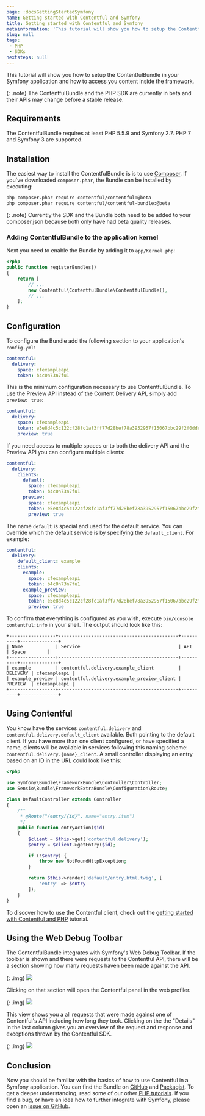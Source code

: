 ```yaml
---
page: :docsGettingStartedSymfony
name: Getting started with Contentful and Symfony
title: Getting started with Contentful and Symfony
metainformation: 'This tutorial will show you how to setup the ContentfulBundle in your Symfony application and how to access you content inside the framework.'
slug: null
tags:
 - PHP
 - SDKs
nextsteps: null
---
```


This tutorial will show you how to setup the ContentfulBundle in your Symfony application and how to access you content
inside the framework.

{: .note}
The ContentfulBundle and the PHP SDK are currently in beta and their APIs may change before a stable release.

## Requirements

The ContentfulBundle requires at least PHP 5.5.9 and Symfony 2.7. PHP 7 and Symfony 3 are supported.

## Installation

The easiest way to install the ContentfulBundle is is to use [Composer][2]. If you've downloaded
`composer.phar`, the Bundle can be installed by executing:

~~~ bash
php composer.phar require contentful/contentful:@beta
php composer.phar require contentful/contentful-bundle:@beta
~~~

{: .note}
Currently the SDK and the Bundle both need to be added to your composer.json because both only have had beta quality releases.

### Adding ContentfulBundle to the application kernel

Next you need to enable the Bundle by adding it to `app/Kernel.php`:

~~~ php
<?php
public function registerBundles()
{
    return [
        // ...
        new Contentful\ContentfulBundle\ContentfulBundle(),
        // ...
    ];
}
~~~

## Configuration

To configure the Bundle add the following section to your application's `config.yml`:

~~~ yaml
contentful:
  delivery:
    space: cfexampleapi
    token: b4c0n73n7fu1
~~~

This is the minimum configuration necessary to use ContentfulBundle. To use the Preview API instead of the Content Delivery API,
simply add `preview: true`:

~~~ yaml
contentful:
  delivery:
    space: cfexampleapi
    token: e5e8d4c5c122cf28fc1af3ff77d28bef78a3952957f15067bbc29f2f0dde0b50.
    preview: true
~~~

If you need access to multiple spaces or to both the delivery API and the Preview API you can configure multiple clients:

~~~ yaml
contentful:
  delivery:
    clients:
      default:
        space: cfexampleapi
        token: b4c0n73n7fu1
      preview:
        space: cfexampleapi
        token: e5e8d4c5c122cf28fc1af3ff77d28bef78a3952957f15067bbc29f2f0dde0b50.
        preview: true
~~~

The name `default` is special and used for the default service. You can override which the default service is by
specifying the `default_client`. For example:

~~~ yaml
contentful:
  delivery:
    default_client: example
    clients:
      example:
        space: cfexampleapi
        token: b4c0n73n7fu1
      example_preview:
        space: cfexampleapi
        token: e5e8d4c5c122cf28fc1af3ff77d28bef78a3952957f15067bbc29f2f0dde0b50.
        preview: true
~~~

To confirm that everything is configured as you wish, execute `bin/console contentful:info` in your shell. The output
should look like this:

~~~
+-----------------+--------------------------------------------+----------+--------------+
| Name            | Service                                    | API      | Space        |
+-----------------+--------------------------------------------+----------+--------------+
| example         | contentful.delivery.example_client         | DELIVERY | cfexampleapi |
| example_preview | contentful.delivery.example_preview_client | PREVIEW  | cfexampleapi |
+-----------------+--------------------------------------------+----------+--------------+
~~~

## Using Contentful

You know have the services `contentful.delivery` and `contentful.delivery.default_client` available. Both pointing to the
default client. If you have more than one client configured, or have specified a name, clients will be available in
services following this naming scheme: `contentful.delivery.{name}_client`. A small controller displaying an entry based
on an ID in the URL could look like this:

~~~ php
<?php

use Symfony\Bundle\FrameworkBundle\Controller\Controller;
use Sensio\Bundle\FrameworkExtraBundle\Configuration\Route;

class DefaultController extends Controller
{
    /**
     * @Route("/entry/{id}", name="entry.item")
     */
    public function entryAction($id)
    {
        $client = $this->get('contentful.delivery');
        $entry = $client->getEntry($id);

        if (!$entry) {
            throw new NotFoundHttpException;
        }

        return $this->render('default/entry.html.twig', [
            'entry' => $entry
        ]);
    }
}
~~~

To discover how to use the Contentful client, check out the
[getting started with Contentful and PHP](/developers/docs/php/tutorials/getting-started-with-contentful-and-php/) tutorial.

## Using the Web Debug Toolbar

The ContentfulBundle integrates with Symfony's Web Debug Toolbar. If the toolbar is shown and there were requests to the
Contentful API, there will be a section showing how many requests haven been made against the API.

{: .img}
![](https://images.contentful.com/256tjdsmm689/4jmWz0SO80iecEIs4Ue2ao/6e8dafc679399db746951aeef77b3a70/symfony-debug-toolbar.png)

Clicking on that section will open the Contentful panel in the web profiler.

{: .img}
![](https://images.contentful.com/256tjdsmm689/3OcfVreme4Uc4guuMCquGC/705f2a7f68dd7c8f95f06ae845a59603/symfony-web-profiler.png?w=800)

This view shows you a all requests that were made against one of Contentful's API including how long they took. Clicking
on the the "Details" in the last column gives you an overview of the request and response and exceptions thrown by
the Contentful SDK.

{: .img}
![](https://images.contentful.com/256tjdsmm689/5jlwmBgQeWWMyuik2Mae6e/a01a4f1c897cfb759ff0b14f4b591bb4/symfony-web-profiler-details.png?w=800)

## Conclusion

Now you should be familiar with the basics of how to use Contentful in a Symfony application. You can find the Bundle on
[GitHub](https://github.com/contentful/ContentfulBundle/) and [Packagist](https://packagist.org/packages/contentful/contentful-bundle).
To get a deeper understanding, read some of our other [PHP tutorials](/developers/docs/php/#tutorials). If you find a bug,
or have an idea how to further integrate with Symfony, please open an [issue on GitHub](https://github.com/contentful/ContentfulBundle/issues).

[2]: https://getcomposer.org
